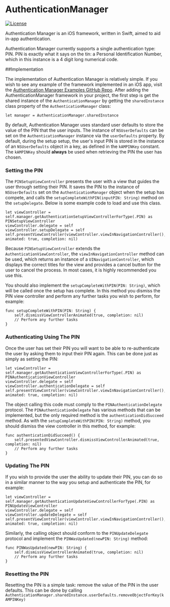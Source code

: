 AuthenticationManager
===
[![License](http://img.shields.io/badge/license-MIT-green.svg?style=flat)](http://opensource.org/licenses/MIT)

Authentication Manager is an iOS framework, written in Swift, aimed to aid in-app authentication.

Authentication Manager currently supports a single authentication type: PIN. PIN is exactly what it says on the tin: a Personal Identification Number, which in this instance is a 4 digit long numerical code.

##Implementation

The implementation of Authentication Manager is relatively simple. If you wish to see any example of the framework implemented in an iOS app, visit the [Authentication Manager Examples GitHub Repo](https://github.com/YetiiNet/AuthenticationManagerExamples). After adding the AuthenticationManager framework in your project, the first step is get the shared instance of the `AuthenticationManager` by getting the `sharedInstance` class property of the `AuthenticationManager` class:

`let manager = AuthenticationManager.sharedInstance`

By default, Authentication Manager uses standard user defaults to store the value of the PIN that the user inputs. The instance of `NSUserDefaults` can be set on the `AuthenticationManager` instance via the `userDefaults` property. By default, during the setup setup, the user's input PIN is stored in the instance of an `NSUserDefaults` object in a key, as defined in the `kAMPINKey` constant. The `kAMPINKey` should **always** be used when retrieving the PIN the user has chosen.

### Setting the PIN

The `PINSetupViewController` presents the user with a view that guides the user through setting their PIN. It saves the PIN to the instance of `NSUserDefaults` set on the `AuthenticationManager` object when the setup has compete, and calls the `setupCompleteWithPIN(inputPIN: String)` method on the `setupDelegate`. Below is some example code to load and use this class.

```
let viewController = self.manager.getAuthenticationSetupViewControllerForType(.PIN) as PINSetupViewController
viewController.delegate = self
viewController.setupDelegate = self
self.presentViewController(viewController.viewInNavigationController(), animated: true, completion: nil)
```

Because `PINSetupViewController` extends the `AuthenticationViewController`, the `viewInNavigationController` method can be used, which returns an instance of a `UINavigationController`, which displays the correct titles for the view and provides a cancel button for the user to cancel the process. In most cases, it is highly recommended you use this.

You should also implement the `setupCompleteWithPIN(PIN: String)`, which will be called once the setup has complete. In this method you dismiss the PIN view controller and perform any further tasks you wish to perform, for example:

```
func setupCompleteWithPIN(PIN: String) {
    self.dismissViewControllerAnimated(true, completion: nil)
    // Perform any further tasks
}
```

### Authenticating Using The PIN

Once the user has set their PIN you will want to be able to re-authenticate the user by asking them to input their PIN again. This can be done just as simply as setting the PIN:

```
let viewController = self.manager.getAuthenticationViewControllerForType(.PIN) as PINAuthenticationViewController
viewController.delegate = self
viewController.authenticationDelegate = self
self.presentViewController(viewController.viewInNavigationController(), animated: true, completion: nil)
```

The object calling this code must comply to the `PINAuthenticationDelegate` protocol. The `PINAuthenticationDelegate` has various methods that can be implemented, but the only required method is the `authenticationDidSucceed` method. As with the `setupCompleteWithPIN(PIN: String)` method, you should dismiss the view controller in this method, for example:

```
func authenticationDidSucceed() {
    self.presentedViewController.dismissViewControllerAnimated(true, completion: nil)
    // Perform any further tasks
}
```

### Updating The PIN

If you wish to provide the user the ability to update their PIN, you can do so in a similar manner to the way you setup and authenticate the PIN, for example:

```
let viewController = self.manager.getAuthenticationUpdateViewControllerForType(.PIN) as PINUpdateViewController
viewController.delegate = self
viewController.updateDelegate = self
self.presentViewController(viewController.viewInNavigationController(), animated: true, completion: nil)
```

Similarly, the calling object should conform to the `PINUpdateDelegate` protocol and implement the `PINWasUpdated(newPIN: String)` method:

```
func PINWasUpdated(newPIN: String) {
    self.dismissViewControllerAnimated(true, completion: nil)
    // Perform any further tasks
}
```

### Resetting the PIN

Resetting the PIN is a simple task: remove the value of the PIN in the user defaults. This can be done by calling `AuthenticationManager.sharedInstance.userDefaults.removeObjectForKey(kAMPINKey)`